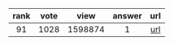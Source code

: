 
| rank | vote | view | answer | url |
|:-:|:-:|:-:|:-:|:-:|
|91|1028|1598874|1| [url](http://stackoverflow.com/questions/81584/what-ide-to-use-for-python) |
